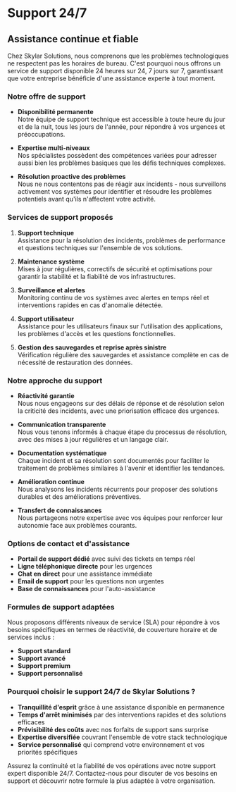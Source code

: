 # Support 24/7

## Assistance continue et fiable

Chez Skylar Solutions, nous comprenons que les problèmes technologiques ne respectent pas les horaires de bureau. C'est pourquoi nous offrons un service de support disponible 24 heures sur 24, 7 jours sur 7, garantissant que votre entreprise bénéficie d'une assistance experte à tout moment.

### Notre offre de support

- **Disponibilité permanente**  
  Notre équipe de support technique est accessible à toute heure du jour et de la nuit, tous les jours de l'année, pour répondre à vos urgences et préoccupations.

- **Expertise multi-niveaux**  
  Nos spécialistes possèdent des compétences variées pour adresser aussi bien les problèmes basiques que les défis techniques complexes.

- **Résolution proactive des problèmes**  
  Nous ne nous contentons pas de réagir aux incidents - nous surveillons activement vos systèmes pour identifier et résoudre les problèmes potentiels avant qu'ils n'affectent votre activité.

### Services de support proposés

1. **Support technique**  
   Assistance pour la résolution des incidents, problèmes de performance et questions techniques sur l'ensemble de vos solutions.

2. **Maintenance système**  
   Mises à jour régulières, correctifs de sécurité et optimisations pour garantir la stabilité et la fiabilité de vos infrastructures.

3. **Surveillance et alertes**  
   Monitoring continu de vos systèmes avec alertes en temps réel et interventions rapides en cas d'anomalie détectée.

4. **Support utilisateur**  
   Assistance pour les utilisateurs finaux sur l'utilisation des applications, les problèmes d'accès et les questions fonctionnelles.

5. **Gestion des sauvegardes et reprise après sinistre**  
   Vérification régulière des sauvegardes et assistance complète en cas de nécessité de restauration des données.

### Notre approche du support

- **Réactivité garantie**  
  Nous nous engageons sur des délais de réponse et de résolution selon la criticité des incidents, avec une priorisation efficace des urgences.

- **Communication transparente**  
  Nous vous tenons informés à chaque étape du processus de résolution, avec des mises à jour régulières et un langage clair.

- **Documentation systématique**  
  Chaque incident et sa résolution sont documentés pour faciliter le traitement de problèmes similaires à l'avenir et identifier les tendances.

- **Amélioration continue**  
  Nous analysons les incidents récurrents pour proposer des solutions durables et des améliorations préventives.

- **Transfert de connaissances**  
  Nous partageons notre expertise avec vos équipes pour renforcer leur autonomie face aux problèmes courants.

### Options de contact et d'assistance

- **Portail de support dédié** avec suivi des tickets en temps réel
- **Ligne téléphonique directe** pour les urgences
- **Chat en direct** pour une assistance immédiate
- **Email de support** pour les questions non urgentes
- **Base de connaissances** pour l'auto-assistance

### Formules de support adaptées

Nous proposons différents niveaux de service (SLA) pour répondre à vos besoins spécifiques en termes de réactivité, de couverture horaire et de services inclus :

- **Support standard**
- **Support avancé**
- **Support premium**
- **Support personnalisé**

### Pourquoi choisir le support 24/7 de Skylar Solutions ?

- **Tranquillité d'esprit** grâce à une assistance disponible en permanence
- **Temps d'arrêt minimisés** par des interventions rapides et des solutions efficaces
- **Prévisibilité des coûts** avec nos forfaits de support sans surprise
- **Expertise diversifiée** couvrant l'ensemble de votre stack technologique
- **Service personnalisé** qui comprend votre environnement et vos priorités spécifiques

Assurez la continuité et la fiabilité de vos opérations avec notre support expert disponible 24/7. Contactez-nous pour discuter de vos besoins en support et découvrir notre formule la plus adaptée à votre organisation.
